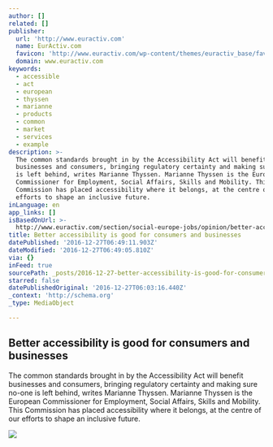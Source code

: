 ```yaml
---
author: []
related: []
publisher:
  url: 'http://www.euractiv.com'
  name: EurActiv.com
  favicon: 'http://www.euractiv.com/wp-content/themes/euractiv_base/favicon.ico'
  domain: www.euractiv.com
keywords:
  - accessible
  - act
  - european
  - thyssen
  - marianne
  - products
  - common
  - market
  - services
  - example
description: >-
  The common standards brought in by the Accessibility Act will benefit
  businesses and consumers, bringing regulatory certainty and making sure no-one
  is left behind, writes Marianne Thyssen. Marianne Thyssen is the European
  Commissioner for Employment, Social Affairs, Skills and Mobility. This
  Commission has placed accessibility where it belongs, at the centre of our
  efforts to shape an inclusive future.
inLanguage: en
app_links: []
isBasedOnUrl: >-
  http://www.euractiv.com/section/social-europe-jobs/opinion/better-accessibility-is-good-for-consumers-and-businesses/
title: Better accessibility is good for consumers and businesses
datePublished: '2016-12-27T06:49:11.903Z'
dateModified: '2016-12-27T06:49:05.810Z'
via: {}
inFeed: true
sourcePath: _posts/2016-12-27-better-accessibility-is-good-for-consumers-and-businesses.md
starred: false
datePublishedOriginal: '2016-12-27T06:03:16.440Z'
_context: 'http://schema.org'
_type: MediaObject

---
```

<article style=""><h1>Better accessibility is good for consumers and businesses</h1><p>The common standards brought in by the Accessibility Act will benefit businesses and consumers, bringing regulatory certainty and making sure no-one is left behind, writes Marianne Thyssen. Marianne Thyssen is the European Commissioner for Employment, Social Affairs, Skills and Mobility. This Commission has placed accessibility where it belongs, at the centre of our efforts to shape an inclusive future.</p><img src="http://www.euractiv.com/wp-content/uploads/sites/2/2016/12/Wheelchair_ramp_access_CREDITShutterstock-800x513.jpg" /></article>